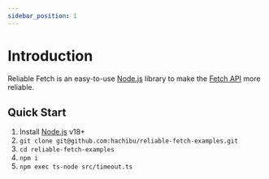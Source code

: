 ```yaml
---
sidebar_position: 1
---
```


# Introduction

Reliable Fetch is an easy-to-use [Node.js](https://nodejs.org) library to make
the [Fetch API](https://developer.mozilla.org/en-US/docs/Web/API/Fetch_API) more reliable.

## Quick Start

1. Install [Node.js](https://nodejs.org/en/download) v18+
2. `git clone git@github.com:hachibu/reliable-fetch-examples.git`
3. `cd reliable-fetch-examples`
4. `npm i`
5. `npm exec ts-node src/timeout.ts`
